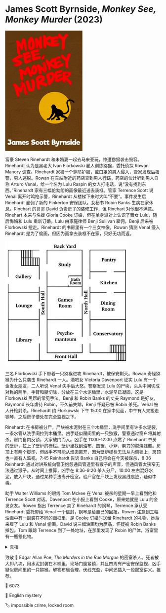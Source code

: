 # James Scott Byrnside, <i>Monkey See, Monkey Murder</i> (2023)

<img src=images/2023_cover.jpg width=250/>

富豪 Steven Rinehardt 和未婚妻一起去马来亚玩，惨遭猕猴袭击毁容。Rinehardt 认为是黑老大 Ivan Florkowski 雇人训练猕猴，委托侦探 Rowan Manory 调查。Rinehardt 家被一个穿防护服，戴口罩的男人侵入，管家发现后报警，男人逃脱。Rowan 在车站附近的药店查到男人行踪，药店的伙计听到男人自称 Arturo Venal，给一个名为 Lulu Raspin 的女人打电话，说“没有找到东西。”Rinehardt 家有三幅伦勃朗的画像最近送去装框。管家 Terrence Scott 说 Venal 离开时鸣枪示警，Rinehardt 从楼梯下来时大叫“不要”。事件发生后 Rinehardt 雇佣了新的 Pinkerton 安保团队。女秘书 Robin Banks 生病在家休息。Rinehart 的哥哥 David 负责房子的装修工作，但 Rinehart 对他很不满意。Rinehart 本来与名媛 Gloria Cooke 订婚，但在单身派对上认识了舞女 Lulu，随后悔婚和 Lulu 重新订婚。Lulu 由家庭律师 Benji Sullivan 雇佣，Benji 后来被 Florkowski 挖走。Rinehardt 的书房里有一个三女神像。Rowan 猜测 Venal 侵入 Rinehardt 是为了偷画，但因为画拿去装框不在家，只好无功而返。

<img src=images/2023_floor_plan.jpg width=400/>

三名 Florkowski 手下带着一只猕猴进攻 Rinehardt，被保安剿灭。Rowan 奇怪猕猴为什么只袭击 Rinehardt 一人。酒吧女 Victoria Davenport 证实 Lulu 有一个金发女朋友，二人听说 Venal 失手后大怒。警察发现 Lulu 的尸块，头从中间切成对称的两半，手臂和腿切除，分放在三个水泥桶里，水泥早已凝固，这是 Florkowski 黑帮的常见手法。Benji 和 Robin Banks 的丈夫 Raymond 是好友，Raymond 长年虐待 Robin，不久前失踪，Benji 怀疑已被 Robin 杀死。Venal 被人开枪射杀。Rinehardt 约 Florkowski 下午 15:00 在家中见面，中午有人来搬走钢琴，之后房子便处在完全监视之下。

Rinehardt 在书房被分尸，尸块被水泥封在三个木桶里，洗手间里有许多水泥袋，一条水管从洗手间拉到木桶里。凶手疑似房间里的一只猕猴，警察通过窗户将其射杀。房门自内反锁，大家破门而入。凶手在 11:00-12:00 点燃了 Rinehardt 书房的壁炉，拉上了壁炉的栅栏。壁炉里找到油布、圆锯、小斧、剃刀的燃烧残骸。房顶上有两个脚印，但凶手不可能从烟囱离开，因为壁炉栅栏无法从内侧锁上，房顶也一直有人监视。7:45 Reinhardt 告诉 Banks 自己将会在今天被谋杀，8:36 Reinhardt 通过对讲系统向警卫抱怨通风管道里有猴子的声音，但通风管太狭窄无法通过猴子。从时间上推算，凶手在 8:36-9:20 杀人分尸，10:00 左右混好水泥，放入尸块，通过某种手法离开密室。验尸官在尸块上发现黑线痕迹，疑似中毒。

助手 Walter Williams 的眼线 Tom Mckee 在 Venal 被杀的星期一早上看到他和 Terrence Scott 对话。Davenport 在小报上看到 Cooke，原来她就是 Lulu 的金发女友。Rowen 指出 Terrence 卖了 Rinehardt 的钢琴，Terrence 承认受 Rinehardt 委托带给 Venal 一个信封，钢琴是给自己的回报。Rowen 注意到三幅油画中有一副装在不同的画框里，是 Cooke 订婚时送给 Rinehardt 的礼物，她后来雇了 Lulu 和 Venal 偷画。David 说三幅油画均为赝品，怀疑被 Robin Banks 掉包。Tom 跟踪 Terrence 到了一处地址，在那里发现了 Robin 的尸体，浴室里有一瓶氰化物。

<details><summary>真相</summary>
凶手是 Raymond Banks，他得了三期梅毒面部溃烂，得知 Reinhardt 被猴子袭击毁容，于是杀死 Reinhardt 冒充。Rowen 见到的 Reinhardt 是 Raymond 冒充（伏线：书房里有三女神像应该不信上帝，但 Raymond 言语中提到上帝）。他把尸体用水泥封存，装在中空的青铜雕像里，尸块上的黑线是雕像留下的痕迹。他为了偷画换钱，假装不喜欢 David 的装修，把房间装潢重新布置。Venal 溜进家中偷拍了 Raymond 的照片卖给小报，Raymond 担心自己假冒身份曝光，委托 Terrence 付给 Raymond 一千块换回照片，他从楼梯下来的时候说“不要”是让管家“不要打电话报警”。Raymond 从黑市走私了猕猴，制造猕猴袭击的假象，Florkowski 手下带来的猕猴只袭击 Raymond 一人是因为在他身上闻到了异种猕猴的气味。

案发前日，Raymond 从雕像中取出 Reinhardt 的尸块，放入木桶中，浇入新的水泥。他卸下窗玻璃进入书房，将房门自内上锁，凶器丢入壁炉内，给猕猴打了镇静剂留在房间里，然后从窗户离开，装回窗框。案发当日，Raymond 从画室的对讲机抱怨书房洗手间的通风管道有响声，造成自己在书房的假象。Raymond 欺骗 Terrence 自己为了不被 Florkowski 杀死，用实验室的尸体布置了假死局。Raymond 藏在钢琴里，让 Terrence 运走钢琴的时候将他一起运走。Robin Banks 被丈夫传染了梅毒（伏线：生病），浴室里的砷化物是用来治疗的药物。
</details>

致敬 📖 Edgar Allan Poe, <i>The Murders in the Rue Morgue</i> 的密室杀人。死者被大卸八块，用水泥封装在木桶里，现场门窗紧锁，并且四周有严密安保监视，凶手疑似房间里的一只猕猴。解答布局合理，伏线充盈，中间还插入一段密室讲义。推荐。

:link: 6073

:file_folder: English mystery

:label: impossible crime, locked room
